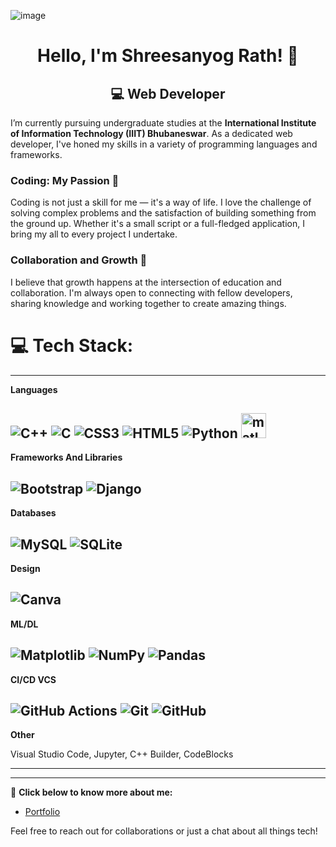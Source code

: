 ![image](https://github.com/Shreesanyog/Shreesanyog/assets/166977453/9df16830-42af-4cfc-91cd-dc44dad7c304)


<h1 align="center"> Hello, I'm Shreesanyog Rath! 👋</h1>

<h2 align="center">💻 Web Developer</h2>

I’m currently pursuing undergraduate studies at the **International Institute of Information Technology (IIIT) Bhubaneswar**. As a dedicated web developer, I've honed my skills in a variety of programming languages and frameworks.
### Coding: My Passion 🚀
Coding is not just a skill for me — it's a way of life. I love the challenge of solving complex problems and the satisfaction of building something from the ground up. Whether it's a small script or a full-fledged application, I bring my all to every project I undertake.

### Collaboration and Growth 🌱
I believe that growth happens at the intersection of education and collaboration. I'm always open to connecting with fellow developers, sharing knowledge and working together to create amazing things.



# 💻 Tech Stack:
-----

**Languages**

![C++](https://img.shields.io/badge/c++-%2300599C.svg?style=for-the-badge&logo=c%2B%2B&logoColor=white) ![C](https://img.shields.io/badge/c-%2300599C.svg?style=for-the-badge&logo=c&logoColor=white) ![CSS3](https://img.shields.io/badge/css3-%231572B6.svg?style=for-the-badge&logo=css3&logoColor=white) ![HTML5](https://img.shields.io/badge/html5-%23E34F26.svg?style=for-the-badge&logo=html5&logoColor=white) ![Python](https://img.shields.io/badge/python-3670A0?style=for-the-badge&logo=python&logoColor=ffdd54)  <a href="https://www.mathworks.com/" target="_blank" rel="noreferrer"> <img src="https://upload.wikimedia.org/wikipedia/commons/2/21/Matlab_Logo.png" alt="matlab" width="40" height="40"/> </a>
-----
**Frameworks And Libraries**

![Bootstrap](https://img.shields.io/badge/bootstrap-%238511FA.svg?style=for-the-badge&logo=bootstrap&logoColor=white) ![Django](https://img.shields.io/badge/django-%23092E20.svg?style=for-the-badge&logo=django&logoColor=white)
-----
**Databases**

![MySQL](https://img.shields.io/badge/mysql-4479A1.svg?style=for-the-badge&logo=mysql&logoColor=white) ![SQLite](https://img.shields.io/badge/sqlite-%2307405e.svg?style=for-the-badge&logo=sqlite&logoColor=white) 
-----
**Design**

![Canva](https://img.shields.io/badge/Canva-%2300C4CC.svg?style=for-the-badge&logo=Canva&logoColor=white)
-----
**ML/DL**

![Matplotlib](https://img.shields.io/badge/Matplotlib-%23ffffff.svg?style=for-the-badge&logo=Matplotlib&logoColor=black) ![NumPy](https://img.shields.io/badge/numpy-%23013243.svg?style=for-the-badge&logo=numpy&logoColor=white) ![Pandas](https://img.shields.io/badge/pandas-%23150458.svg?style=for-the-badge&logo=pandas&logoColor=white) 
-----
**CI/CD VCS**

![GitHub Actions](https://img.shields.io/badge/github%20actions-%232671E5.svg?style=for-the-badge&logo=githubactions&logoColor=white) ![Git](https://img.shields.io/badge/git-%23F05033.svg?style=for-the-badge&logo=git&logoColor=white) ![GitHub](https://img.shields.io/badge/github-%23121011.svg?style=for-the-badge&logo=github&logoColor=white) 
-----
**Other**

Visual Studio Code, Jupyter, C++ Builder, CodeBlocks

-----


-----

🔗 **Click below to know more about me:**

- <a href="https://shreesanyog.github.io/Shreesanyog_portfolio/">Portfolio</a>

Feel free to reach out for collaborations or just a chat about all things tech!
